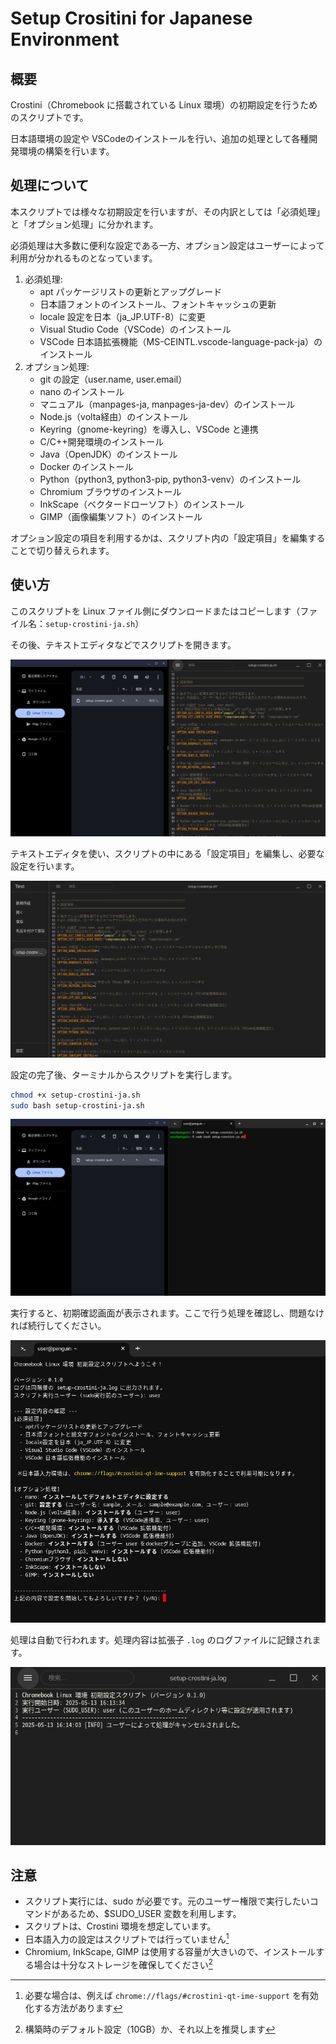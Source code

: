 # Setup Crositini for Japanese Environment

## 概要

Crostini（Chromebook に搭載されている Linux 環境）の初期設定を行うためのスクリプトです。

日本語環境の設定や VSCodeのインストールを行い、追加の処理として各種開発環境の構築を行います。

## 処理について

本スクリプトでは様々な初期設定を行いますが、その内訳としては「必須処理」と「オプション処理」に分かれます。

必須処理は大多数に便利な設定である一方、オプション設定はユーザーによって利用が分かれるものとなっています。

1. 必須処理:
   - apt パッケージリストの更新とアップグレード
   - 日本語フォントのインストール、フォントキャッシュの更新
   - locale 設定を日本（ja_JP.UTF-8）に変更
   - Visual Studio Code（VSCode）のインストール
   - VSCode 日本語拡張機能（MS-CEINTL.vscode-language-pack-ja）のインストール
2. オプション処理:
   - git の設定（user.name, user.email）
   - nano のインストール
   - マニュアル（manpages-ja, manpages-ja-dev）のインストール
   - Node.js（volta経由）のインストール
   - Keyring（gnome-keyring）を導入し、VSCode と連携
   - C/C++開発環境のインストール
   - Java（OpenJDK）のインストール
   - Docker のインストール
   - Python（python3, python3-pip, python3-venv）のインストール
   - Chromium ブラウザのインストール
   - InkScape（ベクタードローソフト）のインストール
   - GIMP（画像編集ソフト）のインストール

オプション設定の項目を利用するかは、スクリプト内の「設定項目」を編集することで切り替えられます。

## 使い方

このスクリプトを Linux ファイル側にダウンロードまたはコピーします（ファイル名：`setup-crostini-ja.sh`）

その後、テキストエディタなどでスクリプトを開きます。

![ファイルアプリのLinuxファイルに `setup-crostini-ja.sh` を保存し、テキストエディタで開いて編集する](/image/01.png)

テキストエディタを使い、スクリプトの中にある「設定項目」を編集し、必要な設定を行います。

![テキストエディタで、設定項目を編集する](/image/02.png)

設定の完了後、ターミナルからスクリプトを実行します。

```bash
chmod +x setup-crostini-ja.sh
sudo bash setup-crostini-ja.sh
```

![ファイルアプリのLinuxファイルに `setup-crostini-ja.sh` を保存し、ターミナルからスクリプトを実行する](/image/03.png)

実行すると、初期確認画面が表示されます。ここで行う処理を確認し、問題なければ続行してください。

![実行時のターミナル初期確認画面](/image/04.png)

処理は自動で行われます。処理内容は拡張子 `.log` のログファイルに記録されます。

![結果を出力する、`log` 形式のログファイル](/image/05.png)

## 注意

- スクリプト実行には、sudo が必要です。元のユーザー権限で実行したいコマンドがあるため、$SUDO_USER 変数を利用します。
- スクリプトは、Crostini 環境を想定しています。
- 日本語入力の設定はスクリプトでは行っていません[^1]
- Chromium, InkScape, GIMP は使用する容量が大きいので、インストールする場合は十分なストレージを確保してください[^2]

[^1]: 必要な場合は、例えば `chrome://flags/#crostini-qt-ime-support` を有効化する方法があります
[^2]: 構築時のデフォルト設定（10GB）か、それ以上を推奨します
